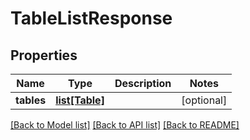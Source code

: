 # TableListResponse

## Properties
Name | Type | Description | Notes
------------ | ------------- | ------------- | -------------
**tables** | [**list[Table]**](Table.md) |  | [optional] 

[[Back to Model list]](../README.md#documentation-for-models) [[Back to API list]](../README.md#documentation-for-api-endpoints) [[Back to README]](../README.md)


